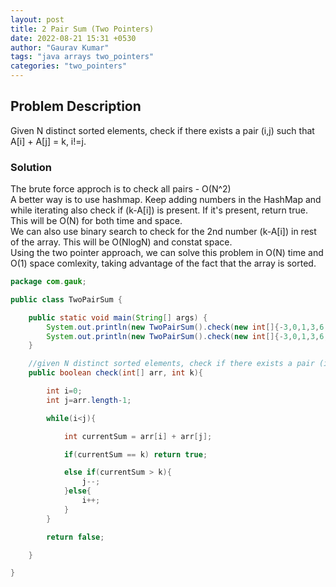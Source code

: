 ```yaml
---
layout: post
title: 2 Pair Sum (Two Pointers)
date: 2022-08-21 15:31 +0530
author: "Gaurav Kumar"
tags: "java arrays two_pointers"
categories: "two_pointers"
---
```


## Problem Description

Given N distinct sorted elements, check if there exists a pair (i,j) such that A[i] + A[j] = k, i!=j.  

### Solution

The brute force approch is to check all pairs - O(N^2)  
A better way is to use hashmap. Keep adding numbers in the HashMap and while iterating also check if (k-A[i]) is present. If it's present, return true. This will be O(N) for both time and space.  
We can also use binary search to check for the 2nd number (k-A[i]) in rest of the array. This will be O(NlogN) and constat space.  
Using the two pointer approach, we can solve this problem in O(N) time and O(1) space comlexity, taking advantage of the fact that the array is sorted.

```java
package com.gauk;

public class TwoPairSum {

    public static void main(String[] args) {
        System.out.println(new TwoPairSum().check(new int[]{-3,0,1,3,6,8,4,14,18,25}, 15));
        System.out.println(new TwoPairSum().check(new int[]{-3,0,1,3,6,8,4,14,18,25}, 99));
    }

    //given N distinct sorted elements, check if there exists a pair (i,j) such that A[i] + A[j] = k, i!=j.
    public boolean check(int[] arr, int k){

        int i=0;
        int j=arr.length-1;

        while(i<j){

            int currentSum = arr[i] + arr[j];

            if(currentSum == k) return true;

            else if(currentSum > k){
                j--;
            }else{
                i++;
            }
        }

        return false;

    }

}
```
